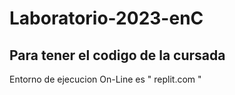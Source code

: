 # Laboratorio-2023-enC
## Para tener el codigo de la cursada 

Entorno de ejecucion On-Line es " replit.com "
